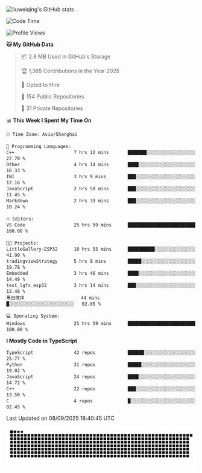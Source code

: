 ![liuweiqing's GitHub stats](https://github-readme-stats.vercel.app/api?username=14790897&show_icons=true&locale=cn&include_all_commits=true&count_private=true)

<!--START_SECTION:waka-->
![Code Time](http://img.shields.io/badge/Code%20Time-2%2C476%20hrs%2039%20mins-blue)

![Profile Views](http://img.shields.io/badge/Profile%20Views-17-blue)

**🐱 My GitHub Data** 

> 📦 2.8 MB Used in GitHub's Storage 
 > 
> 🏆 1,365 Contributions in the Year 2025
 > 
> 💼 Opted to Hire
 > 
> 📜 154 Public Repositories 
 > 
> 🔑 31 Private Repositories 
 > 
📊 **This Week I Spent My Time On** 

```text
🕑︎ Time Zone: Asia/Shanghai

💬 Programming Languages: 
C++                      7 hrs 12 mins       ███████░░░░░░░░░░░░░░░░░░   27.70 % 
Other                    4 hrs 14 mins       ████░░░░░░░░░░░░░░░░░░░░░   16.33 % 
INI                      3 hrs 9 mins        ███░░░░░░░░░░░░░░░░░░░░░░   12.16 % 
JavaScript               2 hrs 58 mins       ███░░░░░░░░░░░░░░░░░░░░░░   11.45 % 
Markdown                 2 hrs 39 mins       ███░░░░░░░░░░░░░░░░░░░░░░   10.24 % 

🔥 Editors: 
VS Code                  25 hrs 59 mins      █████████████████████████   100.00 % 

🐱‍💻 Projects: 
LittleGallery-ESP32      10 hrs 55 mins      ██████████░░░░░░░░░░░░░░░   41.99 % 
tradingviewStrategy      5 hrs 8 mins        █████░░░░░░░░░░░░░░░░░░░░   19.78 % 
Embedded                 3 hrs 46 mins       ████░░░░░░░░░░░░░░░░░░░░░   14.49 % 
test_lgfx_esp32          3 hrs 14 mins       ███░░░░░░░░░░░░░░░░░░░░░░   12.48 % 
黑白搅拌                     44 mins             █░░░░░░░░░░░░░░░░░░░░░░░░   02.85 % 

💻 Operating System: 
Windows                  25 hrs 59 mins      █████████████████████████   100.00 % 
```

**I Mostly Code in TypeScript** 

```text
TypeScript               42 repos            ██████░░░░░░░░░░░░░░░░░░░   25.77 % 
Python                   31 repos            █████░░░░░░░░░░░░░░░░░░░░   19.02 % 
JavaScript               24 repos            ████░░░░░░░░░░░░░░░░░░░░░   14.72 % 
C++                      22 repos            ███░░░░░░░░░░░░░░░░░░░░░░   13.50 % 
C                        4 repos             █░░░░░░░░░░░░░░░░░░░░░░░░   02.45 % 
```




 Last Updated on 08/09/2025 18:40:45 UTC
<!--END_SECTION:waka-->

<picture>
  <source media="(prefers-color-scheme: dark)" srcset="https://raw.githubusercontent.com/14790897/14790897/output/github-contribution-grid-snake-dark.svg" />
  <source media="(prefers-color-scheme: light)" srcset="https://raw.githubusercontent.com/14790897/14790897/output/github-contribution-grid-snake.svg" />
  <img alt="github-snake" src="https://raw.githubusercontent.com/14790897/14790897/output/github-contribution-grid-snake.svg" />
</picture>
